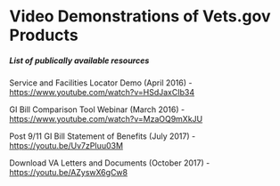 # Video Demonstrations of Vets.gov Products  
##### List of publically available resources

Service and Facilities Locator Demo (April 2016) - https://www.youtube.com/watch?v=HSdJaxCIb34  

GI Bill Comparison Tool Webinar (March 2016) - https://www.youtube.com/watch?v=MzaOQ9mXkJU  

Post 9/11 GI Bill Statement of Benefits (July 2017) - https://youtu.be/Uv7zPIuu03M

Download VA Letters and Documents (October 2017) - https://youtu.be/AZyswX6gCw8
